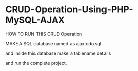 # CRUD-Operation-Using-PHP-MySQL-AJAX

HOW TO RUN THIS CRUD Operation 

MAKE A SQL database named as ajaxtodo.sql 

and inside this database make a tablename details

and run the complete project.
